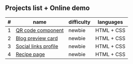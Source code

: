 
## Projects list + Online demo


| # | name                                                                                                         | difficulty  | languages  |
|---|--------------------------------------------------------------------------------------------------------------|-------------|------------|
| 1 | [QR code component](https://rezanahi.github.io/FrontendMentorSolutions/1-QR-code-component/)                 | newbie      | HTML + CSS |
| 2 | [Blog preview card](https://rezanahi.github.io/FrontendMentorSolutions/2-blog-preview-card/)                 | newbie      | HTML + CSS |
| 3 | [Social links profile](https://rezanahi.github.io/FrontendMentorSolutions/3-social-links-profile/)           | newbie      | HTML + CSS |
| 4 | [Recipe page](https://rezanahi.github.io/FrontendMentorSolutions/4-Recipe-page/)                             | newbie      | HTML + CSS |
